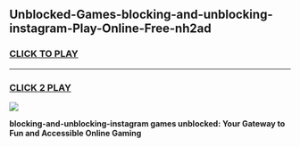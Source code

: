 
## Unblocked-Games-blocking-and-unblocking-instagram-Play-Online-Free-nh2ad
<h3>
<a href="https://premium76.site?title=blocking-and-unblocking-instagram&ref=26A">CLICK TO PLAY</a></h3>
<hr>

<h3>
<a href="https://premium76.site?title=blocking-and-unblocking-instagram&ref=26A">CLICK 2 PLAY</a>
  
</h3>

<a href="https://premium76.site?title=blocking-and-unblocking-instagram&ref=26A"><img src="https://clearcache.store/games.png"></a>


**blocking-and-unblocking-instagram games unblocked: Your Gateway to Fun and Accessible Online Gaming**
